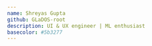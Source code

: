 ```yaml
---
name: Shreyas Gupta
github: GLaDOS-root
description: UI & UX engineer | ML enthusiast
basecolor: #5b3277
---
```

